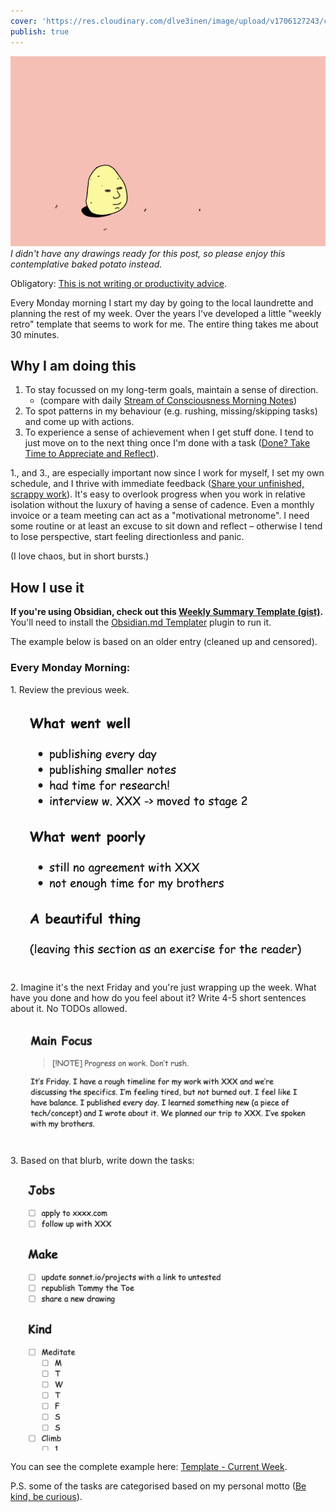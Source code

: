 ```yaml
---
cover: 'https://res.cloudinary.com/dlve3inen/image/upload/v1706127243/card-baked-potato_nyjawm.png'
publish: true
---
```

![122](baked-potato.webp)
*I didn't have any drawings ready for this post, so please enjoy this contemplative baked potato instead.*

Obligatory: [This is not writing or productivity advice](<../This is not writing or productivity advice>). 

Every Monday morning I start my day by going to the local laundrette and planning the rest of my week. Over the years I've developed a little "weekly retro" template that seems to work for me. The entire thing takes me about 30 minutes.

## Why I am doing this

1. To stay focussed on my long-term goals, maintain a sense of direction.
	- (compare with daily [Stream of Consciousness Morning Notes](<../Stream of Consciousness Morning Notes>))
2. To spot patterns in my behaviour (e.g. rushing, missing/skipping tasks) and come up with actions.
3. To experience a sense of achievement when I get stuff done. I tend to just move on to the next thing once I'm done with a task ([Done? Take Time to Appreciate and Reflect](<../Done? Take Time to Appreciate and Reflect>)). 

1., and 3., are especially important now since I work for myself, I set my own schedule, and I thrive with immediate feedback ([Share your unfinished, scrappy work](<../Share your unfinished, scrappy work>)). It's easy to overlook progress when you work in relative isolation without the luxury of having a sense of cadence. Even a monthly invoice or a team meeting can act as a "motivational metronome". I need some routine or at least an excuse to sit down and reflect – otherwise I tend to lose perspective, start feeling directionless and panic.

(I love chaos, but in short bursts.)

## How I use it

**If you're using Obsidian, check out this  [Weekly Summary Template (gist)](https://gist.github.com/paprikka/2cb67e33b30f102492e81a516ba68519).** You'll need to install the [Obsidian.md Templater](https://silentvoid13.github.io/Templater/) plugin to run it.

The example below is based on an older entry (cleaned up and censored).
### Every Monday Morning:

1\. Review the previous week.

![1955](new-week-retro-example.png)

2\. Imagine it's the next Friday and you're just wrapping up the week. What have you done and how do you feel about it? Write 4-5 short sentences about it. No TODOs allowed.

![2163](new-week-main-focus-example.png)

3\. Based on that blurb, write down the tasks:

![2249](new-week-tasks-example.png)


You can see the complete example here: [Template - Current Week](<../Template - Current Week>). 

P.S. some of the tasks are categorised based on my personal motto ([Be kind, be curious](<../Be kind, be curious>)).

